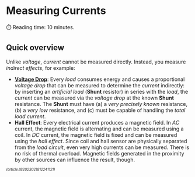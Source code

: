 ﻿# Measuring Currents
:stopwatch: Reading time: 10 minutes.

## Quick overview
Unlike *voltage*, *current* cannot be measured directly. Instead, you measure *indirect effects*, for example:

* [**Voltage Drop**](Via%20Shunt): Every *load* consumes energy and causes a proportional *voltage drop* that can be measured to determine the *current* indirectly: by inserting an *artificial load* (**Shunt** resistor) in series with the *load*, the *current* can be measured via the *voltage drop* at the known **Shunt** resistance. The **Shunt** must have (a) a *very precisely known* resistance, (b) a *very low* resistance, and (c) must be capable of handling the *total load current*.
* **Hall Effect**: Every electrical current produces a magnetic field. In *AC* current, the magnetic field is alternating and can be measured using a coil. In *DC* current, the magnetic field is fixed and can be measured using the *hall effect*. Since coil and hall sensor are physically separated from the *load circuit*, even very high currents can be measured. There is no risk of thermal overload. Magnetic fields generated in the proximity by other sources can influence the result, though.

<sup><sub>*(article:182023021812241121)*</sub></sup>
